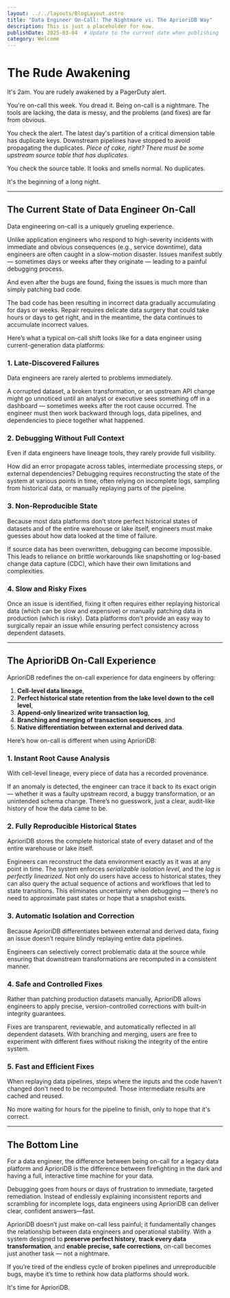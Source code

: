 ```yaml
---
layout: ../../layouts/BlogLayout.astro
title: "Data Engineer On-Call: The Nightmare vs. The AprioriDB Way"
description: This is just a placeholder for now.
publishDate: 2025-03-04  # Update to the current date when publishing
category: Welcome
---
```


# The Rude Awakening

It's 2am. You are rudely awakened by a PagerDuty alert.

You're on-call this week. You dread it. Being on-call is a nightmare. The tools are lacking, the data is messy, and the problems (and fixes) are far from obvious.

You check the alert. The latest day's partition of a critical dimension table has duplicate keys. Downstream pipelines have stopped to avoid propagating the duplicates. *Piece of cake, right? There must be some upstream source table that has duplicates.*

You check the source table. It looks and smells normal. No duplicates.

It's the beginning of a long night.

---

## The Current State of Data Engineer On-Call

Data engineering on-call is a uniquely grueling experience.

Unlike application engineers who respond to high-severity incidents with immediate and obvious consequences (e.g., service downtime), data engineers are often caught in a slow-motion disaster. Issues manifest subtly — sometimes days or weeks after they originate — leading to a painful debugging process.

And even after the bugs are found, fixing the issues is much more than simply patching bad code.

The bad code has been resulting in incorrect data gradually accumulating for days or weeks. Repair requires delicate data surgery that could take hours or days to get right, and in the meantime, the data continues to accumulate incorrect values.

Here’s what a typical on-call shift looks like for a data engineer using current-generation data platforms:

### 1. Late-Discovered Failures

Data engineers are rarely alerted to problems immediately.

A corrupted dataset, a broken transformation, or an upstream API change might go unnoticed until an analyst or executive sees something off in a dashboard — sometimes weeks after the root cause occurred. The engineer must then work backward through logs, data pipelines, and dependencies to piece together what happened.

### 2. Debugging Without Full Context

Even if data engineers have lineage tools, they rarely provide full visibility.

How did an error propagate across tables, intermediate processing steps, or external dependencies? Debugging requires reconstructing the state of the system at various points in time, often relying on incomplete logs, sampling from historical data, or manually replaying parts of the pipeline.

### 3. Non-Reproducible State

Because most data platforms don’t store perfect historical states of datasets and of the entire warehouse or lake itself, engineers must make guesses about how data looked at the time of failure.

If source data has been overwritten, debugging can become impossible. This leads to reliance on brittle workarounds like snapshotting or log-based change data capture (CDC), which have their own limitations and complexities.

### 4. Slow and Risky Fixes

Once an issue is identified, fixing it often requires either replaying historical data (which can be slow and expensive) or manually patching data in production (which is risky). Data platforms don’t provide an easy way to surgically repair an issue while ensuring perfect consistency across dependent datasets.

---

## The AprioriDB On-Call Experience

AprioriDB redefines the on-call experience for data engineers by offering:

1. **Cell-level data lineage**, 
2. **Perfect historical state retention from the lake level down to the cell level**, 
3. **Append-only linearized write transaction log**,
4. **Branching and merging of transaction sequences**, and
5. **Native differentiation between external and derived data**. 

Here’s how on-call is different when using AprioriDB:

### 1. Instant Root Cause Analysis

With cell-level lineage, every piece of data has a recorded provenance.

If an anomaly is detected, the engineer can trace it back to its exact origin — whether it was a faulty upstream record, a buggy transformation, or an unintended schema change. There’s no guesswork, just a clear, audit-like history of how the data came to be.

### 2. Fully Reproducible Historical States

AprioriDB stores the complete historical state of every dataset and of the entire warehouse or lake itself.

Engineers can reconstruct the data environment exactly as it was at any point in time. The system enforces *serializable isolation level*, and the *log is perfectly linearized*. Not only do users have access to historical states, they can also query the actual sequence of actions and workflows that led to state transitions. This eliminates uncertainty when debugging — there’s no need to approximate past states or hope that a snapshot exists.

### 3. Automatic Isolation and Correction

Because AprioriDB differentiates between external and derived data, fixing an issue doesn’t require blindly replaying entire data pipelines.

Engineers can selectively correct problematic data at the source while ensuring that downstream transformations are recomputed in a consistent manner.

### 4. Safe and Controlled Fixes

Rather than patching production datasets manually, AprioriDB allows engineers to apply precise, version-controlled corrections with built-in integrity guarantees.

Fixes are transparent, reviewable, and automatically reflected in all dependent datasets. With branching and merging, users are free to experiment with different fixes without risking the integrity of the entire system.

### 5. Fast and Efficient Fixes

When replaying data pipelines, steps where the inputs and the code haven't changed don't need to be recomputed. Those intermediate results are cached and reused.

No more waiting for hours for the pipeline to finish, only to hope that it's correct.

---

## The Bottom Line

For a data engineer, the difference between being on-call for a legacy data platform and AprioriDB is the difference between firefighting in the dark and having a full, interactive time machine for your data.

Debugging goes from hours or days of frustration to immediate, targeted remediation. Instead of endlessly explaining inconsistent reports and scrambling for incomplete logs, data engineers using AprioriDB can deliver clear, confident answers—fast.

AprioriDB doesn’t just make on-call less painful; it fundamentally changes the relationship between data engineers and operational stability. With a system designed to **preserve perfect history**, **track every data transformation**, and **enable precise, safe corrections**, on-call becomes just another task — not a nightmare.

If you’re tired of the endless cycle of broken pipelines and unreproducible bugs, maybe it’s time to rethink how data platforms should work.

It's time for AprioriDB.
